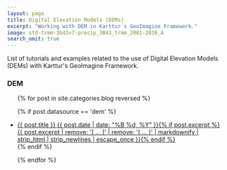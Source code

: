 ```yaml
---
layout: page
title: Digital Elevation Models (DEMs)
excerpt: "Working with DEM in Karttur´s GeoImagine Framework."
image: std-trmm-3b43v7-precip_3B43_trmm_2001-2016_A
search_omit: true
---
```


List of tutorials and examples related to the use of Digital Elevation Models (DEMs) with Karttur's GeoImagine Framework.

### DEM

<ul class="post-list">
{% for post in site.categories.blog reversed %}

  {% if post.datasource == 'dem' %}
    <li><article><a href="{{ site.url }}{{ post.url }}">{{ post.title }} <span class="entry-date"><time datetime="{{ post.date | date_to_xmlschema }}">{{ post.date | date: "%B %d, %Y" }}</time></span>{% if post.excerpt %} <span class="excerpt">{{ post.excerpt | remove: '\[ ... \]' | remove: '\( ... \)' | markdownify | strip_html | strip_newlines | escape_once }}</span>{% endif %}</a></article></li>
  {% endif %}

{% endfor %}
</ul>
